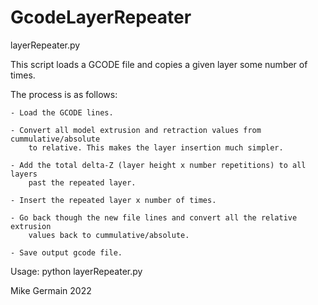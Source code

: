 # GcodeLayerRepeater
layerRepeater.py

This script loads a GCODE file and copies a given layer some number of times.

The process is as follows:

    - Load the GCODE lines.
    
    - Convert all model extrusion and retraction values from cummulative/absolute
        to relative. This makes the layer insertion much simpler.
        
    - Add the total delta-Z (layer height x number repetitions) to all layers
        past the repeated layer.
        
    - Insert the repeated layer x number of times.
    
    - Go back though the new file lines and convert all the relative extrusion
        values back to cummulative/absolute.
        
    - Save output gcode file.
    
Usage: python layerRepeater.py <filename> <layer number> <number of repetitions>

Mike Germain 2022
